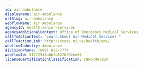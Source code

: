 ```yaml
---
id: air-ambulance
displayname: air-ambulance
urlSlug: air-ambulance
webflowName: Air Ambulance
agencyId: health-senior-services
agencyAdditionalContext: Office of Emergency Medical Services
callToActionText: "Learn About Air Medical Services "
callToActionLink: http://state.nj.us/health/ems/
webflowIndustry: Ambulance
divisionPhone: (609) 633-7777
webflowId: 5f772948a6bfb527bf02ee03
licenseCertificationClassification: INFORMATION
---
```


